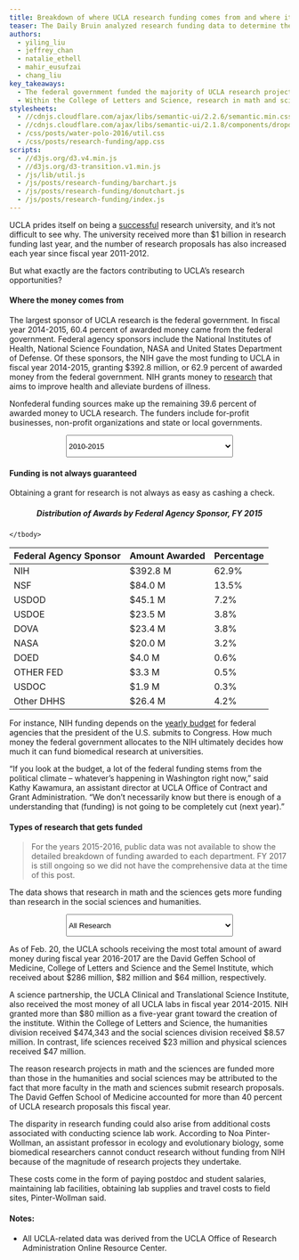 ```yaml
---
title: Breakdown of where UCLA research funding comes from and where it goes
teaser: The Daily Bruin analyzed research funding data to determine the key sponsors and departments receiving grants.
authors:
  - yiling_liu
  - jeffrey_chan
  - natalie_ethell
  - mahir_eusufzai
  - chang_liu
key_takeaways:
  - The federal government funded the majority of UCLA research projects in the fiscal year 2014-2015.
  - Within the College of Letters and Science, research in math and sciences has received almost $62 million more than research in humanities and social sciences so far in fiscal year 2016-2017.
stylesheets:
  - //cdnjs.cloudflare.com/ajax/libs/semantic-ui/2.2.6/semantic.min.css
  - //cdnjs.cloudflare.com/ajax/libs/semantic-ui/2.1.8/components/dropdown.min.css
  - /css/posts/water-polo-2016/util.css
  - /css/posts/research-funding/app.css
scripts:
  - //d3js.org/d3.v4.min.js
  - //d3js.org/d3-transition.v1.min.js
  - /js/lib/util.js
  - /js/posts/research-funding/barchart.js
  - /js/posts/research-funding/donutchart.js
  - /js/posts/research-funding/index.js
---
```

UCLA prides itself on being a [successful](www.ucla.edu/research) research university, and it’s not difficult to see why. The university received more than $1 billion in research funding last year, and the number of research proposals has also increased each year since fiscal year 2011-2012.

But what exactly are the factors contributing to UCLA’s research opportunities?

#### Where the money comes from
The largest sponsor of UCLA research is the federal government. In fiscal year 2014-2015, 60.4 percent of awarded money came from the federal government.
Federal agency sponsors include the National Institutes of Health, National Science Foundation, NASA and United States Department of Defense. Of these sponsors, the NIH gave the most funding to UCLA in fiscal year 2014-2015, granting $392.8 million, or 62.9 percent of awarded money from the federal government. NIH grants money to [research](https://grants.nih.gov/grants/grant_basics.htm) that aims to improve health and alleviate burdens of illness.

Nonfederal funding sources make up the remaining 39.6 percent of awarded money to UCLA research. The funders include for-profit businesses, non-profit organizations and state or local governments.

<div id='donut-chart-wrapper'>
  <select style="margin: 0 auto; display: flex; width: 300px; height: 3em;" class="ui selection dropdown" id='donutChartDropdown'>
      <option value='0'>2010-2015</option>
  </select>
</div>

#### Funding is not always guaranteed
Obtaining a grant for research is not always as easy as cashing a check.

<h5 style="text-align: center;">Distribution of Awards by Federal Agency Sponsor, FY 2015</h5>
<div id="table">
  <table cellpadding="0" cellspacing="0">
    <thead>
      <tr>
        <th>Federal Agency Sponsor</th>
        <th>Amount Awarded</th>
        <th>Percentage</th>
      </tr>
    </thead>
    <tbody>
      <tr>
        <td>NIH</td>
        <td>$392.8 M</td>
        <td>62.9%</td>
      </tr>
      <tr>
        <td>NSF</td>
        <td>$84.0 M</td>
        <td>13.5%</td>
      </tr>
      <tr>
        <td>USDOD</td>
        <td>$45.1 M</td>
        <td>7.2%</td>
      </tr>
      <tr>
        <td>USDOE</td>
        <td>$23.5 M</td>
        <td>3.8%</td>
      </tr>
      <tr>
        <td>DOVA</td>
        <td>$23.4 M</td>
        <td>3.8%</td>
      </tr>
      <tr>
        <td>NASA</td>
        <td>$20.0 M</td>
        <td>3.2%</td>
      </tr>
      <tr>
        <td>DOED</td>
        <td>$4.0 M</td>
        <td>0.6%</td>
      </tr>
      <tr>
        <td>OTHER FED</td>
        <td>$3.3 M</td>
        <td>0.5%</td>
      </tr>
      <tr>
        <td>USDOC</td>
        <td>$1.9 M</td>
        <td>0.3%</td>
      </tr>
      <tr>
        <td>Other DHHS</td>
        <td>$26.4 M</td>
        <td>4.2%</td>
      </tr>

    </tbody>
  </table>
</div>

For instance, NIH funding depends on the [yearly budget](https://officeofbudget.od.nih.gov/) for federal agencies that the president of the U.S. submits to Congress. How much money the federal government allocates to the NIH ultimately decides how much it can fund biomedical research at universities.

“If you look at the budget, a lot of the federal funding stems from the political climate – whatever’s happening in Washington right now,” said Kathy Kawamura, an assistant director at UCLA Office of Contract and Grant Administration. “We don’t necessarily know but there is enough of a understanding that (funding) is not going to be completely cut (next year).”

#### Types of research that gets funded
> For the years 2015-2016, public data was not available to show the detailed breakdown of funding awarded to each department. FY 2017 is still ongoing so we did not have the comprehensive data at the time of this post.

The data shows that research in math and the sciences gets more funding than research in the social sciences and humanities.

<div id='bar-chart-wrapper'>
  <select style="margin: 0 auto; display: flex; width: 300px; height: 3em;" class="ui selection dropdown" id='barChartDropdown'>
    <option value='0'>All Research</option>
  </select>
</div>

As of Feb. 20, the UCLA schools receiving the most total amount of award money during fiscal year 2016-2017 are the David Geffen School of Medicine, College of Letters and Science and the Semel Institute, which received about $286 million, $82 million and $64 million, respectively.

A science partnership, the UCLA Clinical and Translational Science Institute, also received the most money of all UCLA labs in fiscal year 2014-2015. NIH granted more than $80 million as a five-year grant toward the creation of the institute.
Within the College of Letters and Science, the humanities division received $474,343 and the social sciences division received $8.57 million. In contrast, life sciences  received $23 million and physical sciences received $47 million.

The reason research projects in math and the sciences are funded more than those in the humanities and social sciences may be attributed to the fact that more faculty in the math and sciences submit research proposals. The David Geffen School of Medicine accounted for more than 40 percent of UCLA research proposals this fiscal year.

The disparity in research funding could also arise from additional costs associated with conducting science lab work.
According to Noa Pinter-Wollman, an assistant professor in ecology and evolutionary biology, some biomedical researchers cannot conduct research without funding from NIH because of the magnitude of research projects they undertake.

These costs come in the form of paying postdoc and student salaries, maintaining lab facilities, obtaining lab supplies and travel costs to field sites, Pinter-Wollman said.

#### Notes:
- All UCLA-related data was derived from the UCLA Office of Research Administration Online Resource Center.
